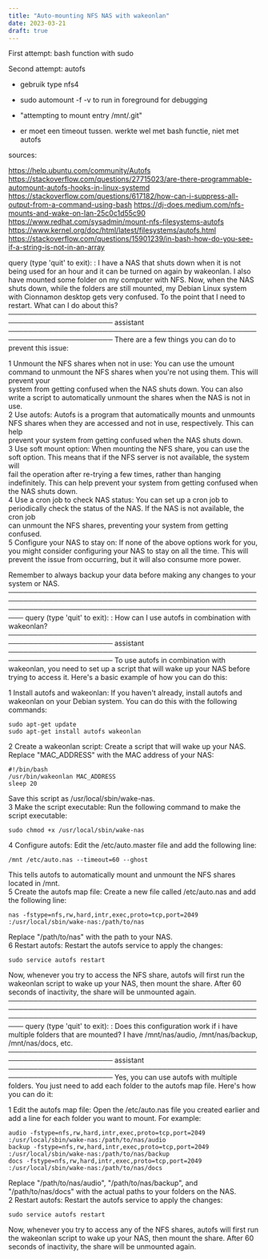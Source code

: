 ```yaml
---
title: "Auto-mounting NFS NAS with wakeonlan"
date: 2023-03-21
draft: true
---
```


First attempt: bash function with sudo

Second attempt: autofs

* gebruik type nfs4
* sudo automount -f -v to run in foreground for debugging
* "attempting to mount entry /mnt/.git"

* er moet een timeout tussen. werkte wel met bash functie, niet met autofs

sources:

https://help.ubuntu.com/community/Autofs
https://stackoverflow.com/questions/27715023/are-there-programmable-automount-autofs-hooks-in-linux-systemd
https://stackoverflow.com/questions/617182/how-can-i-suppress-all-output-from-a-command-using-bash
https://dj-does.medium.com/nfs-mounts-and-wake-on-lan-25c0c1d55c90
https://www.redhat.com/sysadmin/mount-nfs-filesystems-autofs
https://www.kernel.org/doc/html/latest/filesystems/autofs.html
https://stackoverflow.com/questions/15901239/in-bash-how-do-you-see-if-a-string-is-not-in-an-array

query (type 'quit' to exit): : I have a NAS that shuts down when it is not being used for an hour and it can be turned on again by wakeonlan. I also have mounted some folder on my computer with NFS. Now, when the NAS shuts down, while the folders are still mounted, my Debian Linux system with Cionnamon desktop gets very confused. To the point that I need to restart. What can I do about this?
─────────────────────────────────────────────────────────────────────── assistant ───────────────────────────────────────────────────────────────────────
There are a few things you can do to prevent this issue:

1 Unmount the NFS shares when not in use: You can use the umount command to unmount the NFS shares when you're not using them. This will prevent your   
system from getting confused when the NAS shuts down. You can also write a script to automatically unmount the shares when the NAS is not in use.     
2 Use autofs: Autofs is a program that automatically mounts and unmounts NFS shares when they are accessed and not in use, respectively. This can help  
prevent your system from getting confused when the NAS shuts down.                                                                                    
3 Use soft mount option: When mounting the NFS share, you can use the soft option. This means that if the NFS server is not available, the system will  
fail the operation after re-trying a few times, rather than hanging indefinitely. This can help prevent your system from getting confused when the NAS
shuts down.                                                                                                                                           
4 Use a cron job to check NAS status: You can set up a cron job to periodically check the status of the NAS. If the NAS is not available, the cron job  
can unmount the NFS shares, preventing your system from getting confused.                                                                             
5 Configure your NAS to stay on: If none of the above options work for you, you might consider configuring your NAS to stay on all the time. This will  
prevent the issue from occurring, but it will also consume more power.

Remember to always backup your data before making any changes to your system or NAS.                                                                     
─────────────────────────────────────────────────────────────────────────────────────────────────────────────────────────────────────────────────────────
query (type 'quit' to exit): : How can I use autofs in combination with wakeonlan?
─────────────────────────────────────────────────────────────────────── assistant ───────────────────────────────────────────────────────────────────────
To use autofs in combination with wakeonlan, you need to set up a script that will wake up your NAS before trying to access it. Here's a basic example of
how you can do this:

1 Install autofs and wakeonlan: If you haven't already, install autofs and wakeonlan on your Debian system. You can do this with the following commands:

    sudo apt-get update                                                                                                                                  
    sudo apt-get install autofs wakeonlan                                                                                                                

2 Create a wakeonlan script: Create a script that will wake up your NAS. Replace "MAC_ADDRESS" with the MAC address of your NAS:

    #!/bin/bash                                                                                                                                          
    /usr/bin/wakeonlan MAC_ADDRESS                                                                                                                       
    sleep 20                                                                                                                                             

Save this script as /usr/local/sbin/wake-nas.                                                                                                         
3 Make the script executable: Run the following command to make the script executable:

    sudo chmod +x /usr/local/sbin/wake-nas                                                                                                               

4 Configure autofs: Edit the /etc/auto.master file and add the following line:

    /mnt /etc/auto.nas --timeout=60 --ghost                                                                                                              

This tells autofs to automatically mount and unmount the NFS shares located in /mnt.                                                                  
5 Create the autofs map file: Create a new file called /etc/auto.nas and add the following line:

    nas -fstype=nfs,rw,hard,intr,exec,proto=tcp,port=2049 :/usr/local/sbin/wake-nas:/path/to/nas                                                         

Replace "/path/to/nas" with the path to your NAS.                                                                                                     
6 Restart autofs: Restart the autofs service to apply the changes:

    sudo service autofs restart                                                                                                                          


Now, whenever you try to access the NFS share, autofs will first run the wakeonlan script to wake up your NAS, then mount the share. After 60 seconds of
inactivity, the share will be unmounted again.                                                                                                           
─────────────────────────────────────────────────────────────────────────────────────────────────────────────────────────────────────────────────────────
query (type 'quit' to exit): : Does this configuration work if i have multiple folders that are mounted? I have /mnt/nas/audio, /mnt/nas/backup, /mnt/nas/docs, etc.
─────────────────────────────────────────────────────────────────────── assistant ───────────────────────────────────────────────────────────────────────
Yes, you can use autofs with multiple folders. You just need to add each folder to the autofs map file. Here's how you can do it:

1 Edit the autofs map file: Open the /etc/auto.nas file you created earlier and add a line for each folder you want to mount. For example:

    audio -fstype=nfs,rw,hard,intr,exec,proto=tcp,port=2049 :/usr/local/sbin/wake-nas:/path/to/nas/audio                                                 
    backup -fstype=nfs,rw,hard,intr,exec,proto=tcp,port=2049 :/usr/local/sbin/wake-nas:/path/to/nas/backup                                               
    docs -fstype=nfs,rw,hard,intr,exec,proto=tcp,port=2049 :/usr/local/sbin/wake-nas:/path/to/nas/docs                                                   

Replace "/path/to/nas/audio", "/path/to/nas/backup", and "/path/to/nas/docs" with the actual paths to your folders on the NAS.                        
2 Restart autofs: Restart the autofs service to apply the changes:

    sudo service autofs restart                                                                                                                          


Now, whenever you try to access any of the NFS shares, autofs will first run the wakeonlan script to wake up your NAS, then mount the share. After 60    
seconds of inactivity, the share will be unmounted again.